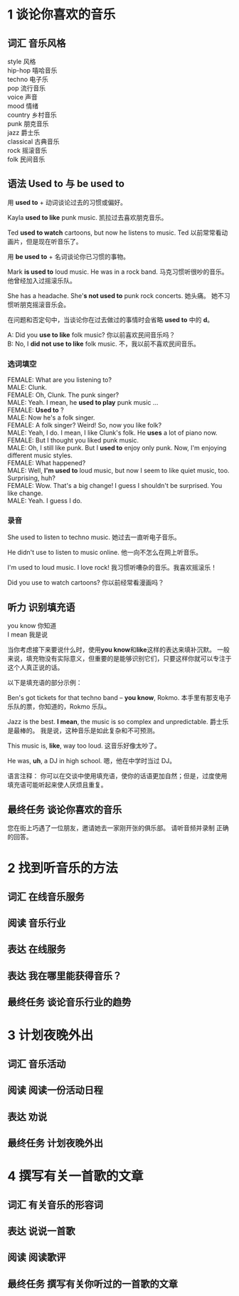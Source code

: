 # 1 谈论你喜欢的音乐
## 词汇 音乐风格
style 风格  
hip-hop 嘻哈音乐  
techno 电子乐  
pop 流行音乐  
voice 声音  
mood 情绪  
country 乡村音乐  
punk 朋克音乐  
jazz 爵士乐  
classical 古典音乐  
rock 摇滚音乐  
folk 民间音乐
## 语法 Used to 与 be used to 
用 **used to** + 动词谈论过去的习惯或偏好。

Kayla **used to like** punk music. 凯拉过去喜欢朋克音乐。

Ted **used to watch** cartoons, but now he listens to music. Ted 以前常常看动画片，但是现在听音乐了。

用 **be used to** + 名词谈论你已习惯的事物。

Mark **is used to** loud music. He was in a rock band. 马克习惯听很吵的音乐。 他曾经加入过摇滚乐队。

She has a headache. She'**s not used to** punk rock concerts.	她头痛。 她不习惯听朋克摇滚音乐会。

在问题和否定句中，当谈论你在过去做过的事情时会省略 **used to** 中的 **d**。

A: Did you **use to like** folk music?	你以前喜欢民间音乐吗？  
B: No, I **did not use to like** folk music. 不，我以前不喜欢民间音乐。
### 选词填空
FEMALE: What are you listening to?  
MALE: Clunk.  
FEMALE: Oh, Clunk. The punk singer?  
MALE: Yeah. I mean, he **used to play** punk music …  
FEMALE: **Used to** ?  
MALE: Now he's a folk singer.  
FEMALE: A folk singer? Weird! So, now you like folk?  
MALE: Yeah, I do. I mean, I like Clunk's folk. He **uses** a lot of piano now.  
FEMALE: But I thought you liked punk music.  
MALE: Oh, I still like punk. But I **used to** enjoy only punk. Now, I'm enjoying different music styles.  
FEMALE: What happened?  
MALE: Well, **I'm used to** loud music, but now I seem to like quiet music, too. Surprising, huh?  
FEMALE: Wow. That's a big change! I guess I shouldn't be surprised. You like change.  
MALE: Yeah. I guess I do.
### 录音
She used to listen to techno music. 她过去一直听电子音乐。

He didn't use to listen to music online. 他一向不怎么在网上听音乐。

I'm used to loud music. I love rock! 我习惯听嘈杂的音乐。我喜欢摇滚乐！

Did you use to watch cartoons? 你以前经常看漫画吗？
## 听力 识别填充语
you know 你知道  
I mean 我是说

当你考虑接下来要说什么时，使用**you know**和**like**这样的表达来填补沉默。 一般来说，填充物没有实际意义，但重要的是能够识别它们，只要这样你就可以专注于这个人真正说的话。

以下是填充语的部分示例：

Ben's got tickets for that techno band – **you know**, Rokmo. 本手里有那支电子乐队的票，你知道的，Rokmo 乐队。

Jazz is the best. **I mean**, the music is so complex and unpredictable. 爵士乐是最棒的。 我是说，这种音乐是如此复杂和不可预测。

This music is, **like**, way too loud.	这音乐好像太吵了。

He was, **uh**, a DJ in high school. 嗯，他在中学时当过 DJ。

语言注释： 你可以在交谈中使用填充语，使你的话语更加自然；但是，过度使用填充语可能听起来使人厌烦且重复。
## 最终任务 谈论你喜欢的音乐
您在街上巧遇了一位朋友，邀请她去一家刚开张的俱乐部。 请听音频并录制 正确的回答。
# 2 找到听音乐的方法
## 词汇 在线音乐服务
## 阅读 音乐行业
## 表达 在线服务
## 表达 我在哪里能获得音乐？
## 最终任务 谈论音乐行业的趋势
# 3 计划夜晚外出
## 词汇 音乐活动
## 阅读 阅读一份活动日程
## 表达 劝说
## 最终任务 计划夜晚外出 
# 4 撰写有关一首歌的文章
## 词汇 有关音乐的形容词
## 表达 说说一首歌
## 阅读 阅读歌评
## 最终任务 撰写有关你听过的一首歌的文章